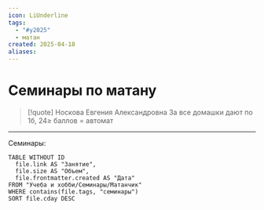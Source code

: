 ```yaml
---
icon: LiUnderline
tags:
  - "#y2025"
  - матан
created: 2025-04-18
aliases:
---
```

# Семинары по матану
> [!quote] Носкова Евгения Александровна
> За все домашки дают по 1б, $24\geq$ баллов = автомат

---

Семинары:
```dataview
TABLE WITHOUT ID
  file.link AS "Занятие",
  file.size AS "Объем",
  file.frontmatter.created AS "Дата"
FROM "Учеба и хобби/Семинары/Матанчик"
WHERE contains(file.tags, "семинары")
SORT file.cday DESC
```